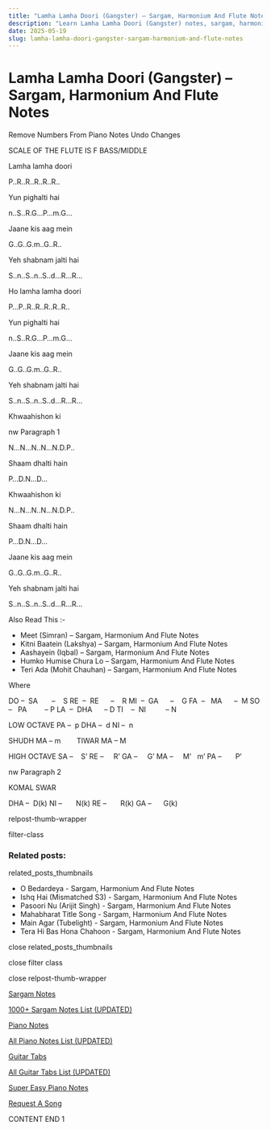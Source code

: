 ```yaml
---
title: "Lamha Lamha Doori (Gangster) – Sargam, Harmonium And Flute Notes"
description: "Learn Lamha Lamha Doori (Gangster) notes, sargam, harmonium notations and flute notes. Easy step-by-step tutorial for beginners."
date: 2025-05-19
slug: lamha-lamha-doori-gangster-sargam-harmonium-and-flute-notes
---
```


# Lamha Lamha Doori (Gangster) – Sargam, Harmonium And Flute Notes

Remove Numbers From Piano Notes
Undo Changes

SCALE OF THE FLUTE IS F BASS/MIDDLE

Lamha lamha doori

P..R..R..R..R..R..

Yun pighalti hai

n..S..R.G…P…m.G…

Jaane kis aag mein

G..G..G.m..G..R..

Yeh shabnam jalti hai

S..n..S..n..S..d…R…R…

Ho lamha lamha doori

P…P..R..R..R..R..R..

Yun pighalti hai

n..S..R.G…P…m.G…

Jaane kis aag mein

G..G..G.m..G..R..

Yeh shabnam jalti hai

S..n..S..n..S..d…R…R…

Khwaahishon ki

nw Paragraph 1

N…N…N..N…N.D.P..

Shaam dhalti hain

P…D.N…D…

Khwaahishon ki

N…N…N..N…N.D.P..

Shaam dhalti hain

P…D.N…D…

Jaane kis aag mein

G..G..G.m..G..R..

Yeh shabnam jalti hai

S..n..S..n..S..d…R…R…

Also Read This :-

* Meet (Simran) – Sargam, Harmonium And Flute Notes
* Kitni Baatein (Lakshya) – Sargam, Harmonium And Flute Notes
* Aashayein (Iqbal) – Sargam, Harmonium And Flute Notes
* Humko Humise Chura Lo – Sargam, Harmonium And Flute Notes
* Teri Ada (Mohit Chauhan) – Sargam, Harmonium And Flute Notes

Where

DO –  SA       –    S
RE  –  RE      –    R
MI  –  GA      –    G
FA  –   MA      –  M
SO  –   PA         – P
LA  –  DHA      – D
TI    –  NI          – N

LOW OCTAVE
PA –  p
DHA –  d
NI –  n

SHUDH MA – m        TIWAR MA – M

HIGH OCTAVE
SA –    S’
RE –     R’
GA –     G’
MA –     M’   m’
PA –       P’

nw Paragraph 2

KOMAL SWAR

DHA –  D(k)
NI –       N(k)
RE –       R(k)
GA –      G(k)

relpost-thumb-wrapper

filter-class

### Related posts:

related_posts_thumbnails

* O Bedardeya - Sargam, Harmonium And Flute Notes
* Ishq Hai (Mismatched S3) - Sargam, Harmonium And Flute Notes
* Pasoori Nu (Arijit Singh) - Sargam, Harmonium And Flute Notes
* Mahabharat Title Song - Sargam, Harmonium And Flute Notes
* Main Agar (Tubelight) - Sargam, Harmonium And Flute Notes
* Tera Hi Bas Hona Chahoon - Sargam, Harmonium And Flute Notes

close related_posts_thumbnails

close filter class

close relpost-thumb-wrapper

[Sargam Notes](https://www.notationsworld.com/sargam-notes.html)

[1000+ Sargam Notes List (UPDATED)](https://www.notationsworld.com/all-songs-list-sargam-notes.html)

[Piano Notes](https://www.notationsworld.com/piano-notes.html)

[All Piano Notes List (UPDATED)](https://www.notationsworld.com/all-songs-list-piano-notes.html)

[Guitar Tabs](https://www.notationsworld.com/guitar-tabs.html)

[All Guitar Tabs List (UPDATED)](https://www.notationsworld.com/all-songs-list-guitar-tabs.html)

[Super Easy Piano Notes](https://studywall.in/)

[Request A Song](https://www.notationsworld.com/request-a-song.html)

CONTENT END 1

